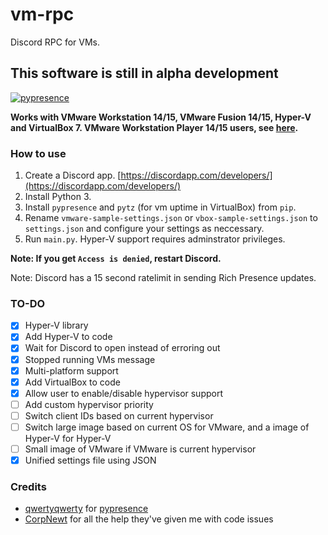# vm-rpc

Discord RPC for VMs.

## This software is still in alpha development

[![pypresence](https://img.shields.io/badge/using-pypresence-00bb88.svg?style=flat-square&logo=discord&logoWidth=20)](https://github.com/qwertyquerty/pypresence)

**Works with VMware Workstation 14/15, VMware Fusion 14/15, Hyper-V and VirtualBox 7. VMware Workstation Player 14/15 users, see [here](https://github.com/dhinakg/vm-rpc/blob/master/vix.md).**

### How to use

1. Create a Discord app. [https://discordapp.com/developers/](https://discordapp.com/developers/)
2. Install Python 3.
3. Install `pypresence` and `pytz` (for vm uptime in VirtualBox) from `pip`.
4. Rename `vmware-sample-settings.json` or `vbox-sample-settings.json` to `settings.json` and configure your settings as neccessary.
5. Run `main.py`. Hyper-V support requires adminstrator privileges.

**Note: If you get `Access is denied`, restart Discord.**

Note: Discord has a 15 second ratelimit in sending Rich Presence updates.

### TO-DO

- [X] Hyper-V library
- [X] Add Hyper-V to code
- [X] Wait for Discord to open instead of erroring out
- [X] Stopped running VMs message
- [X] Multi-platform support
- [X] Add VirtualBox to code
- [X] Allow user to enable/disable hypervisor support
- [ ] Add custom hypervisor priority
- [ ] Switch client IDs based on current hypervisor
- [ ] Switch large image based on current OS for VMware, and a image of Hyper-V for Hyper-V
- [ ] Small image of VMware if VMware is current hypervisor
- [X] Unified settings file using JSON

### Credits

- [qwertyqwerty](https://github.com/qwertyquerty/) for [pypresence](https://github.com/qwertyquerty/pypresence/)
- [CorpNewt](https://github.com/corpnewt/) for all the help they've given me with code issues
